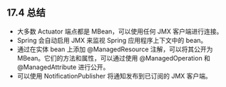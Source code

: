 ## 17.4 总结

* 大多数 Actuator 端点都是 MBean，可以使用任何 JMX 客户端进行连接。
* Spring 会自动启用 JMX 来监视 Spring 应用程序上下文中的 bean。
* 通过在实体 bean 上添加 @ManagedResource 注解，可以将其公开为 MBean。它们的方法和属性，可以通过使用 @ManagedOperation 和 @ManagedAttribute 进行公开。
* 可以使用 NotificationPublisher 将通知发布到已订阅的 JMX 客户端。



